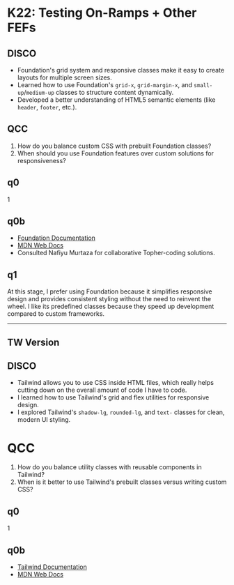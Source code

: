 # K22: Testing On-Ramps + Other FEFs

## DISCO
- Foundation's grid system and responsive classes make it easy to create layouts for multiple screen sizes.
- Learned how to use Foundation's `grid-x`, `grid-margin-x`, and `small-up`/`medium-up` classes to structure content dynamically.
- Developed a better understanding of HTML5 semantic elements (like `header`, `footer`, etc.).

## QCC
1. How do you balance custom CSS with prebuilt Foundation classes?
2. When should you use Foundation features over custom solutions for responsiveness?

## q0
1

## q0b
- [Foundation Documentation](https://get.foundation/sites/docs/)
- [MDN Web Docs](https://developer.mozilla.org/)
- Consulted Nafiyu Murtaza for collaborative Topher-coding solutions.

## q1
At this stage, I prefer using Foundation because it simplifies responsive design and provides consistent styling without the need to reinvent the wheel. I like its predefined classes because they speed up development compared to custom frameworks.

---

## TW Version

## DISCO
- Tailwind allows you to use CSS inside HTML files, which really helps cutting down on the overall amount of code I have to code.
- I learned how to use Tailwind's grid and flex utilities for responsive design.
- I explored Tailwind's `shadow-lg`, `rounded-lg`, and `text-` classes for clean, modern UI styling.

# QCC
1. How do you balance utility classes with reusable components in Tailwind?
2. When is it better to use Tailwind's prebuilt classes versus writing custom CSS?

## q0
1

## q0b
- [Tailwind Documentation](https://tailwindcss.com/docs/)
- [MDN Web Docs](https://developer.mozilla.org/)